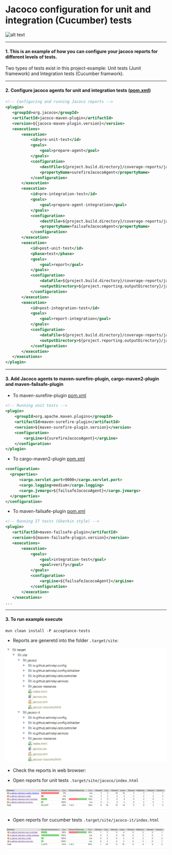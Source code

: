 # Jacoco configuration for unit and integration (Cucumber) tests

![alt text](./etc/jacoco_2.png "Junit Cucumber Jacoco")

***
#### 1. This is an example of how you can configure your jacoco reports for different levels of tests.
Two types of tests exist in this project-example: Unit tests (Junit framework) and Integration tests (Cucumber framwork).

***
#### 2. Configure jacoco agents for unit and integration tests ([pom.xml](./pom.xml#L75-L123))
```xml
<!-- Configuring and running Jacoco reports -->
<plugin>
   <groupId>org.jacoco</groupId>
   <artifactId>jacoco-maven-plugin</artifactId>
   <version>${jacoco-maven-plugin.version}</version>
   <executions>
       <execution>
           <id>pre-unit-test</id>
           <goals>
               <goal>prepare-agent</goal>
           </goals>
           <configuration>
               <destFile>${project.build.directory}/coverage-reports/jacoco.exec</destFile>
               <propertyName>surefireJacocoAgent</propertyName>
           </configuration>
       </execution>
       <execution>
           <id>pre-integration-test</id>
           <goals>
               <goal>prepare-agent-integration</goal>
           </goals>
           <configuration>
               <destFile>${project.build.directory}/coverage-reports/jacoco-it.exec</destFile>
               <propertyName>failsafeJacocoAgent</propertyName>
           </configuration>
       </execution>
       <execution>
           <id>post-unit-test</id>
           <phase>test</phase>
           <goals>
               <goal>report</goal>
           </goals>
           <configuration>
               <dataFile>${project.build.directory}/coverage-reports/jacoco.exec</dataFile>
               <outputDirectory>${project.reporting.outputDirectory}/jacoco</outputDirectory>
           </configuration>
       </execution>
       <execution>
           <id>post-integration-test</id>
           <goals>
               <goal>report-integration</goal>
           </goals>
           <configuration>
               <dataFile>${project.build.directory}/coverage-reports/jacoco-it.exec</dataFile>
               <outputDirectory>${project.reporting.outputDirectory}/jacoco-it</outputDirectory>
           </configuration>
       </execution>
   </executions>
</plugin>
```
***
#### 3. Add Jacoco agents to maven-surefire-plugin, cargo-maven2-plugin and maven-failsafe-plugin

* To maven-surefire-plugin [pom.xml](./pom.xml#L124-L132)
```xml
<!-- Running unit tests -->
<plugin>
    <groupId>org.apache.maven.plugins</groupId>
    <artifactId>maven-surefire-plugin</artifactId>
    <version>${maven-surefire-plugin.version}</version>
    <configuration>
        <argLine>${surefireJacocoAgent}</argLine>
    </configuration>
</plugin>
```

* To cargo-maven2-plugin [pom.xml](./pom.xml#L204-L210)
```xml
<configuration>
  <properties>
      <cargo.servlet.port>9000</cargo.servlet.port>
      <cargo.logging>medium</cargo.logging>
      <cargo.jvmargs>${failsafeJacocoAgent}</cargo.jvmargs>
  </properties>
</configuration>
```

* To maven-failsafe-plugin [pom.xml](./pom.xml#L213-L227)
```xml
<!-- Running IT tests (Gherkin style) -->
<plugin>
   <artifactId>maven-failsafe-plugin</artifactId>
   <version>${maven-failsafe-plugin.version}</version>
   <executions>
       <execution>
           <goals>
               <goal>integration-test</goal>
               <goal>verify</goal>
           </goals>
           <configuration>
               <argLine>${failsafeJacocoAgent}</argLine>
           </configuration>
       </execution>
   </executions>
...
```

***
#### 3. To run example execute
```
mvn clean install -P acceptance-tests
```
* Reports are generetd into the folder `.target/site`:

![alt text](./etc/structure_reports_1.png "Folder reports structure")

* Check the reports in web browser:

* Open reports for unit tests `.target/site/jacoco/index.html`

![alt text](./etc/unit_reports.png "unit tests reports")

* Open reports for cucumber tests `.target/site/jacoco-it/index.html`

![alt text](./etc/cucumber_reports.png "cucumber tests reports")
